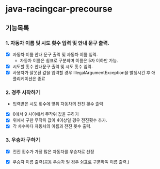 # java-racingcar-precourse

## 기능목록

### 1. 자동차 이름 및 시도 횟수 입력 및 안내 문구 출력.
- [x] 자동차 이름 안내 문구 출력 및 자동차 이름 입력.
  - 자동차 이름은 쉼표로 구분되며 이름은 5자 이하만 가능.
- [x] 시도할 횟수 안내문구 출력 및 시도 횟수 입력.
- [x] 사용자가 잘못된 값을 입력할 경우 IllegalArgumentException을 발생시킨 후 애플리케이션은 종료
### 2. 경주 시작하기
- 입력받은 시도 횟수에 맞춰 자동차의 전진 횟수 출력
- [x] 0에서 9 사이에서 무작위 값을 구하기
- [x] 위에서 구한 무작위 값이 4이상일 경우 전진횟수 추가.
- [x] 각 차수마다 자동차의 이름과 전진 횟수 출력.
### 3. 우승자 구하기
- [x] 전진 횟수가 가장 많은 자동차를 우승자로 선정
- [x] 우승자 이름 출력(공동 우승자 일 경우 쉼표로 구분하여 이름 출력.)

